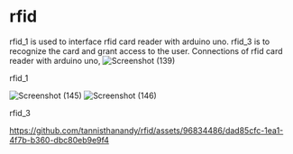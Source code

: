 # rfid
rfid_1 is used to interface rfid card reader with arduino uno.
rfid_3 is to recognize the card and grant access to the user.
Connections of rfid card reader with arduino uno,
![Screenshot (139)](https://github.com/tannisthanandy/rfid/assets/96834486/09e37ac9-41d3-41bf-8ec1-f60242112698)

rfid_1

![Screenshot (145)](https://github.com/tannisthanandy/rfid/assets/96834486/31a8de44-85aa-4588-bb16-824916c46c22)
![Screenshot (146)](https://github.com/tannisthanandy/rfid/assets/96834486/68d97d0e-ac1e-4abe-bf78-ced75410e68b)

rfid_3

https://github.com/tannisthanandy/rfid/assets/96834486/dad85cfc-1ea1-4f7b-b360-dbc80eb9e9f4


